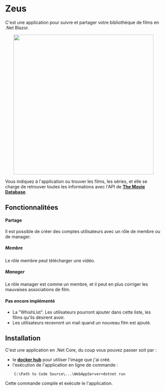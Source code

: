 # Zeus
C'est une application pour suivre et partager votre bibliothèque de films en .Net Blazor.

<p align="center"><kbd><img src="https://image.ibb.co/jWZYfK/Zeus_0.jpg" height="450"></kbd></p>

Vous indiquez à l'application ou trouver les films, les séries, et elle se charge de retrouver toutes les informations avec l'API de [**The Movie Database**](https://www.themoviedb.org/?language=fr).

## Fonctionnalitées

#### Partage

Il est possible de créer des comptes utilisateurs avec un rôle de membre ou de manager.

##### Membre
Le rôle membre peut télécharger une vidéo.

##### Manager
Le rôle manager est comme un membre, et il peut en plus corriger les mauvaises associations de film.

#### Pas encore implémenté
- La "WhishList". Les utilisateurs pourront ajouter dans cette liste, les films qu'ils désirent avoir.
- Les utilisateurs recevront un mail quand un nouveau film est ajouté.

## Installation
C'est une application en .Net Core, du coup vous pouvez passer soit par :
- le [**docker hub**](https://hub.docker.com/r/anthonyryck/zeus/) pour utiliser l'image que j'ai créé.
- l'exécution de l'application en ligne de commande :
```
    C:\Path to Code Source\...\WebAppServer>dotnet run    
```
Cette commande compile et exécute le l'application.
